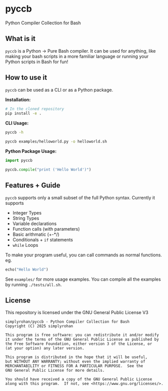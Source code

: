 # pyccb
Python Compiler Collection for Bash

## What is it
`pyccb` is a Python -> Pure Bash compiler. It can be used for anything, like making your bash scripts in a more familiar language or running your Python scripts in Bash for fun!

## How to use it
`pyccb` can be used as a CLI or as a Python package.

**Installation:**
```bash
# In the cloned repository
pip install -e .
```

**CLI Usage:**
```bash
pyccb -h
```
```bash
pyccb examples/helloworld.py -o helloworld.sh
```

**Python Package Usage:**
```py
import pyccb

pyccb.compile("print ('Hello World')")
```

## Features + Guide
`pyccb` supports only a small subset of the full Python syntax. Currently it supports

- Integer Types
- String Types
- Variable declarations
- Function calls (with parameters)
- Basic arithmatic (+-*/)
- Conditionals + `if` statements
- `while` Loops

To make your program useful, you can call commands as normal functions. eg.
```py
echo("Hello World")
```

See `examples/` for more usage examples. You can compile all the examples by running `./tests/all.sh`.

## License
This repository is licensed under the GNU General Public License V3

```
simplyrohan/pyccb - Python Compiler Collection for Bash
Copyright (C) 2025 simplyrohan

This program is free software: you can redistribute it and/or modify
it under the terms of the GNU General Public License as published by
the Free Software Foundation, either version 3 of the License, or
(at your option) any later version.

This program is distributed in the hope that it will be useful,
but WITHOUT ANY WARRANTY; without even the implied warranty of
MERCHANTABILITY or FITNESS FOR A PARTICULAR PURPOSE.  See the
GNU General Public License for more details.

You should have received a copy of the GNU General Public License
along with this program.  If not, see <https://www.gnu.org/licenses/>.
```